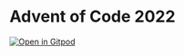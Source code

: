 # Advent of Code 2022

[![Open in Gitpod](https://gitpod.io/button/open-in-gitpod.svg)](https://gitpod.io/#https://github.com/spalberg/advent-of-code-2022)

